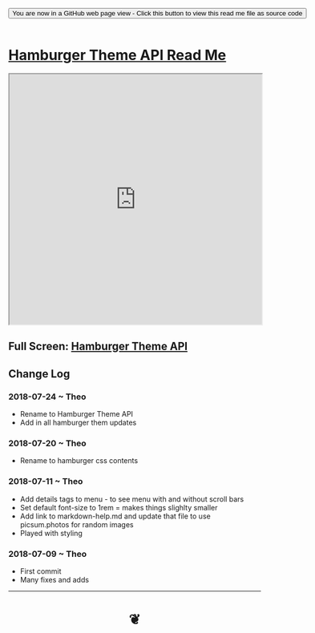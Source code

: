 
<span style=display:none; >[You are now in a GitHub source code view - click this link to view Read Me file as a web page]( https://pushme-pullyou.github.io/#tootoo-templates/hamburger-theme-api/README.md "View file as a web page." ) </span>

<div><input type=button class = 'btn btn-secondary btn-sm' onclick="window.location.href='https://github.com/pushme-pullyou/pushme-pullyou.github.io/tree/master/tootoo-templates/hamburger-theme-api'";
value='You are now in a GitHub web page view - Click this button to view this read me file as source code' ></div>

<br>

# [Hamburger Theme API Read Me]( #/tootoo-templates/hamburger-theme-api/README.md )


<iframe src=https://pushme-pullyou.github.io/tootoo-templates/hamburger-theme-api/hamburger-theme-api.html width=100% height=500px >Iframes are not viewable in GitHub source code views</iframe>

## Full Screen: [Hamburger Theme API]( https://pushme-pullyou.github.io/tootoo-templates/hamburger-theme-api/hamburger-theme-api.html )




## Change Log


### 2018-07-24 ~ Theo

* Rename to Hamburger Theme API
* Add in all hamburger them updates

### 2018-07-20 ~ Theo

* Rename to hamburger css contents


### 2018-07-11 ~ Theo

* Add details tags to menu - to see menu with and without scroll bars
* Set default font-size to 1rem = makes things slighlty smaller
* Add link to markdown-help.md and update that file to use picsum.photos for random images
* Played with styling

### 2018-07-09 ~ Theo

* First commit
* Many fixes and adds

***

# <center title="hello!" ><a href=javascript:window.scrollTo(0,0); style=text-decoration:none; > ❦ </a></center>
